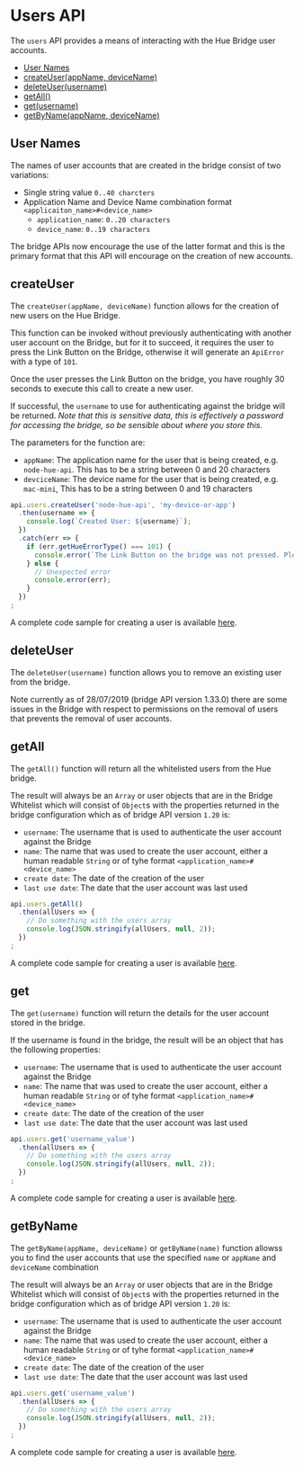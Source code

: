 # Users API

The `users` API provides a means of interacting with the Hue Bridge user accounts.

* [User Names](#user-names)
* [createUser(appName, deviceName)](#createuser)
* [deleteUser(username)](#deleteuser)
* [getAll()](#getAll)
* [get(username)](#get)
* [getByName(appName, deviceName)](#getbyname)


## User Names
The names of user accounts that are created in the bridge consist of two variations:

* Single string value `0..40 charcters` 
* Application Name and Device Name combination format `<applicaiton_name>#<device_name>`
   * `application_name`:  `0..20 characters`
   * `device_name`: `0..19 characters` 

The bridge APIs now encourage the use of the latter format and this is the primary format that this API will encourage
on the creation of new accounts.



## createUser
The `createUser(appName, deviceName)` function allows for the creation of new users on the Hue Bridge.

This function can be invoked without previously authenticating with another user account on the Bridge, but for it to 
succeed, it requires the user to press the Link Button on the Bridge, otherwise it will generate an `ApiError` with a 
type of `101`.

Once the user presses the Link Button on the bridge, you have roughly 30 seconds to execute this call to create a new 
user.

If successful, the `username` to use for authenticating against the bridge will be returned. _Note that this is sensitive 
data, this is effectively a password for accessing the bridge, so be sensible about where you store this._

The parameters for the function are:

* `appName`: The application name for the user that is being created, e.g. `node-hue-api`. This has to be a string between 0 and 20 characters
* `devciceName`:  The device name for the user that is being created, e.g. `mac-mini`, This has to be a string between 0 and 19 characters


```js
api.users.createUser('node-hue-api', 'my-device-or-app')
  .then(username => {
    console.log(`Created User: ${username}`);
  })
  .catch(err => {
    if (err.getHueErrorType() === 101) {
      console.error(`The Link Button on the bridge was not pressed. Please press the link button and then re-run.`);
    } else {
      // Unexpected error
      console.error(err);
    }
  })
;
```

A complete code sample for creating a user is available [here](../examples/v3/users/createUser.js).



## deleteUser
The `deleteUser(username)` function allows you to remove an existing user from the bridge.

Note currently as of 28/07/2019 (bridge API version 1.33.0) there are some issues in the Bridge with respect to permissions on the removal of users
that prevents the removal of user accounts.



## getAll
The `getAll()` function will return all the whitelisted users from the Hue bridge.

The result will always be an `Array` or user objects that are in the Bridge Whitelist which will consist of `Object`s 
with the properties returned in the bridge configuration which as of bridge API version `1.20` is:

* `username`: The username that is used to authenticate the user account against the Bridge
* `name`: The name that was used to create the user account, either a human readable `String` or of tyhe format `<application_name>#<device_name>`
* `create date`: The date of the creation of the user
* `last use date`: The date that the user account was last used 
 

```js
api.users.getAll()
  .then(allUsers => {
    // Do something with the users array
    console.log(JSON.stringify(allUsers, null, 2));
  })
;
```

A complete code sample for creating a user is available [here](../examples/v3/users/getAllUsers.js).



## get
The `get(username)` function will return the details for the user account stored in the bridge.

If the username is found in the bridge, the result will be an object that has the following properties:

* `username`: The username that is used to authenticate the user account against the Bridge
* `name`: The name that was used to create the user account, either a human readable `String` or of tyhe format `<application_name>#<device_name>`
* `create date`: The date of the creation of the user
* `last use date`: The date that the user account was last used

```js
api.users.get('username_value')
  .then(allUsers => {
    // Do something with the users array
    console.log(JSON.stringify(allUsers, null, 2));
  })
;
```

A complete code sample for creating a user is available [here](../examples/v3/users/getUser.js).



## getByName
The `getByName(appName, deviceName)` or `getByName(name)` function allowss you to find the user accounts that use the
specified `name` or `appName` and `deviceName` combination

The result will always be an `Array` or user objects that are in the Bridge Whitelist which will consist of `Object`s 
with the properties returned in the bridge configuration which as of bridge API version `1.20` is:

* `username`: The username that is used to authenticate the user account against the Bridge
* `name`: The name that was used to create the user account, either a human readable `String` or of tyhe format `<application_name>#<device_name>`
* `create date`: The date of the creation of the user
* `last use date`: The date that the user account was last used 

```js
api.users.get('username_value')
  .then(allUsers => {
    // Do something with the users array
    console.log(JSON.stringify(allUsers, null, 2));
  })
;
```

A complete code sample for creating a user is available [here](../examples/v3/users/getUserByName.js).